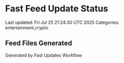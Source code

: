 # Fast Feed Update Status
Last updated: Fri Jul 25 21:24:30 UTC 2025
Categories: entertainment,crypto

## Feed Files Generated

Generated by Fast Updates Workflow
